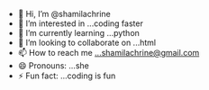 - 👋 Hi, I’m @shamilachrine
- 👀 I’m interested in ...coding faster
- 🌱 I’m currently learning ...python
- 💞️ I’m looking to collaborate on ...html
- 📫 How to reach me ...shamilachrine@gmail.com
- 😄 Pronouns: ...she
- ⚡ Fun fact: ...coding is fun

<!---
shamilachrine/shamilachrine is a ✨ special ✨ repository because its `README.md` (this file) appears on your GitHub profile.
You can click the Preview link to take a look at your changes.
--->
